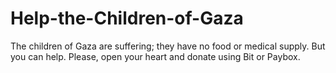 # Help-the-Children-of-Gaza
The children of Gaza are suffering; they have no food or medical supply. But you can help. Please, open your heart and donate using Bit or Paybox.
